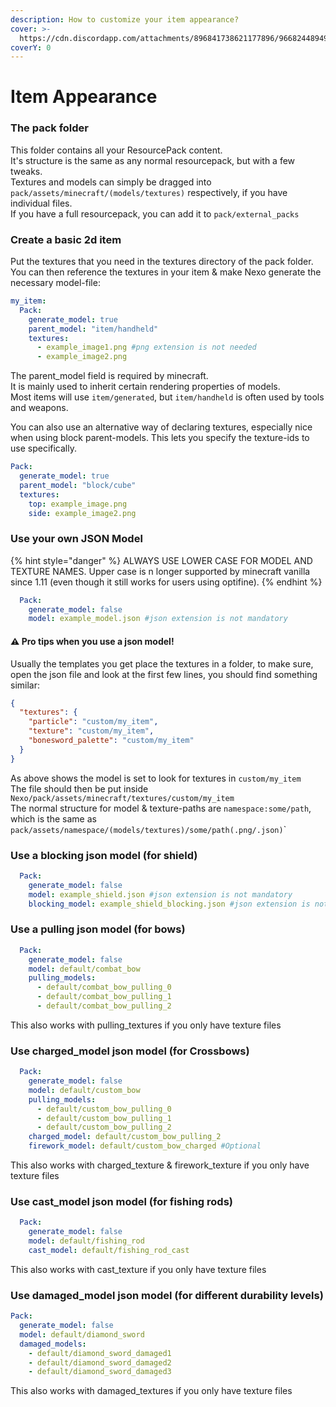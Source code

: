 ```yaml
---
description: How to customize your item appearance?
cover: >-
  https://cdn.discordapp.com/attachments/896841738621177896/966824489490976798/unknown.png
coverY: 0
---
```


# Item Appearance

### The pack folder

This folder contains all your ResourcePack content.\
It's structure is the same as any normal resourcepack, but with a few tweaks.\
Textures and models can simply be dragged into `pack/assets/minecraft/(models/textures)` respectively, if you have individual files.\
If you have a full resourcepack, you can add it to `pack/external_packs`

### Create a basic 2d item

Put the textures that you need in the textures directory of the pack folder.\
You can then reference the textures in your item & make Nexo generate the necessary model-file:

```yaml
my_item:  
  Pack:
    generate_model: true
    parent_model: "item/handheld"
    textures:
      - example_image1.png #png extension is not needed
      - example_image2.png
```

The parent\_model field is required by minecraft. \
It is mainly used to inherit certain rendering properties of models.\
Most items will use `item/generated`, but `item/handheld` is often used by tools and weapons.

You can also use an alternative way of declaring textures, especially nice when using block parent-models. This lets you specify the texture-ids to use specifically.

```yaml
Pack:
  generate_model: true
  parent_model: "block/cube"
  textures:
    top: example_image.png
    side: example_image2.png
```

### Use your own JSON Model

{% hint style="danger" %}
ALWAYS USE LOWER CASE FOR MODEL AND TEXTURE NAMES. Upper case is n longer supported by minecraft vanilla since 1.11 (even though it still works for users using optifine).
{% endhint %}

```yaml
  Pack:
    generate_model: false
    model: example_model.json #json extension is not mandatory
```

#### ⚠️ Pro tips when you use a json model!

Usually the templates you get place the textures in a folder, to make sure, open the json file and look at the first few lines, you should find something similar:

```json
{
  "textures": {
    "particle": "custom/my_item",
    "texture": "custom/my_item",
    "bonesword_palette": "custom/my_item"
  }
}
```

As above shows the model is set to look for textures in `custom/my_item`\
The file should then be put inside `Nexo/pack/assets/minecraft/textures/custom/my_item`\
The normal structure for model & texture-paths are `namespace:some/path`, which is the same as `pack/assets/namespace/(models/textures)/some/path(.png/.json)`\`

### Use a blocking json model (for shield)

```yaml
  Pack:
    generate_model: false
    model: example_shield.json #json extension is not mandatory
    blocking_model: example_shield_blocking.json #json extension is not mandatory
```

### Use a pulling json model (for bows)

```yaml
  Pack:
    generate_model: false
    model: default/combat_bow
    pulling_models:
      - default/combat_bow_pulling_0
      - default/combat_bow_pulling_1
      - default/combat_bow_pulling_2
```

This also works with pulling\_textures if you only have texture files

### Use charged\_model json model (for Crossbows)

```yml
  Pack:
    generate_model: false
    model: default/custom_bow
    pulling_models:
      - default/custom_bow_pulling_0
      - default/custom_bow_pulling_1
      - default/custom_bow_pulling_2
    charged_model: default/custom_bow_pulling_2
    firework_model: default/custom_bow_charged #Optional
```

This also works with charged\_texture & firework\_texture if you only have texture files

### Use cast\_model json model (for fishing rods)

```yml
  Pack:
    generate_model: false
    model: default/fishing_rod
    cast_model: default/fishing_rod_cast
```

This also works with cast\_texture if you only have texture files

### Use damaged\_model json model (for different durability levels)

```yml
Pack:
  generate_model: false
  model: default/diamond_sword
  damaged_models:
    - default/diamond_sword_damaged1
    - default/diamond_sword_damaged2
    - default/diamond_sword_damaged3
```

This also works with damaged\_textures if you only have texture files
